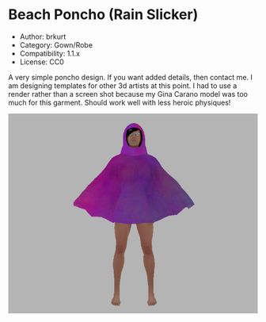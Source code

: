 # Beach Poncho (Rain Slicker)

* Author: brkurt
* Category: Gown/Robe
* Compatibility: 1.1.x
* License: CC0

A very simple poncho design. If you want added details, then contact me.  I am designing templates for other 3d artists at this point. 
I had to use a render rather than a screen shot because my Gina Carano model was too much for this garment.  Should work well with less heroic physiques! 

![Example](beachponchoRender1.png)

